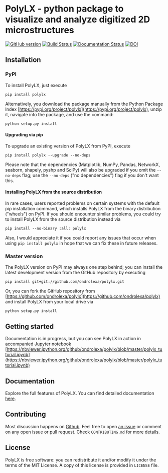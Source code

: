 # PolyLX - python package to visualize and analyze digitized 2D microstructures

[![GitHub version](https://badge.fury.io/gh/ondrolexa%2Fpolylx.svg)](https://badge.fury.io/gh/ondrolexa%2Fpolylx)
[![Build Status](https://travis-ci.org/ondrolexa/polylx.svg?branch=master)](https://travis-ci.org/ondrolexa/polylx)
[![Documentation Status](https://readthedocs.org/projects/polylx/badge/?version=stable)](https://polylx.readthedocs.io/en/stable/?badge=stable)
[![DOI](https://zenodo.org/badge/30773592.svg)](https://zenodo.org/badge/latestdoi/30773592)

## Installation

### PyPI

To install PolyLX, just execute
```
pip install polylx
```
Alternatively, you download the package manually from the Python Package Index [https://pypi.org/project/polylx](https://pypi.org/project/polylx), unzip it, navigate into the package, and use the command:
```
python setup.py install
```
#### Upgrading via pip

To upgrade an existing version of PolyLX from PyPI, execute
```
pip install polylx --upgrade --no-deps
```
Please note that the dependencies (Matplotlib, NumPy, Pandas, NetworkX, seaborn, shapely, pyshp and SciPy) will also be upgraded if you omit the `--no-deps` flag; use the `--no-deps` ("no dependencies") flag if you don't want this.

#### Installing PolyLX from the source distribution

In rare cases, users reported problems on certain systems with the default pip installation command, which installs PolyLX from the binary distribution ("wheels") on PyPI. If you should encounter similar problems, you could try to install PolyLX from the source distribution instead via
```
pip install --no-binary :all: polylx
```
Also, I would appreciate it if you could report any issues that occur when using `pip install polylx` in hope that we can fix these in future releases.

### Master version

The PolyLX version on PyPI may always one step behind; you can install the latest development version from the GitHub repository by executing
```
pip install git+git://github.com/ondrolexa/polylx.git
```
Or, you can fork the GitHub repository from [https://github.com/ondrolexa/polylx](https://github.com/ondrolexa/polylx) and install PolyLX from your local drive via
```
python setup.py install
```

## Getting started

Documentation is in progress, but you can see PolyLX in action in accompanied Jupyter notebook
[https://nbviewer.ipython.org/github/ondrolexa/polylx/blob/master/polylx_tutorial.ipynb](https://nbviewer.ipython.org/github/ondrolexa/polylx/blob/master/polylx_tutorial.ipynb)

## Documentation

Explore the full features of PolyLX. You can find detailed documentation [here](https://polylx.readthedocs.org).

## Contributing

Most discussion happens on [Github](https://github.com/ondrolexa/polylx). Feel free to open [an issue](https://github.com/ondrolexa/polylx/issues/new) or comment on any open issue or pull request. Check ``CONTRIBUTING.md`` for more details.

## License

PolyLX is free software: you can redistribute it and/or modify it under the terms of the MIT License. A copy of this license is provided in ``LICENSE`` file.
